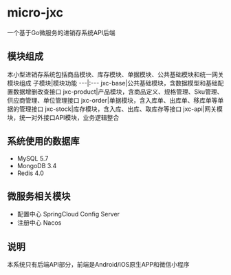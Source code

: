 # micro-jxc
一个基于Go微服务的进销存系统API后端

## 模块组成
本小型进销存系统包括商品模块、库存模块、单据模块、公共基础模块和统一网关模块组成
子模块|模块功能
---|:---
jxc-base|公共基础模块，含数据模型和基础配置数据增删改查接口
jxc-product|产品模块，含商品定义、规格管理、Sku管理、供应商管理、单位管理接口
jxc-order|单据模块，含入库单、出库单、移库单等单据的管理接口
jxc-stock|库存模块，含入库、出库、取库存等接口
jxc-api|网关模块，统一对外接口API模块，业务逻辑整合

## 系统使用的数据库
- MySQL 5.7
- MongoDB 3.4
- Redis 4.0

## 微服务相关模块
- 配置中心 SpringCloud Config Server
- 注册中心 Nacos

## 说明
本系统只有后端API部分，前端是Android/iOS原生APP和微信小程序
